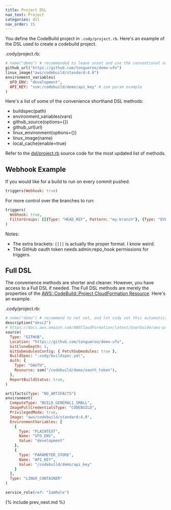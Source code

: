 ```yaml
---
title: Project DSL
nav_text: Project
categories: dsl
nav_order: 15
---
```


You define the CodeBuild project in `.cody/project.rb`. Here's an example of the DSL used to create a codebuild project.

.cody/project.rb:

```ruby
# name("demo") # recommended to leave unset and use the conventional name that cody sets
github_url("https://github.com/tongueroo/demo-ufo")
linux_image("aws/codebuild/standard:4.0")
environment_variables(
  UFO_ENV: "development",
  API_KEY: "ssm:/codebuild/demo/api_key" # ssm param example
)
```

Here's a list of some of the convenience shorthand DSL methods:

* buildspec(path)
* environment_variables(vars)
* github_source(options={})
* github_url(url)
* linux_environment(options={})
* linux_image(name)
* local_cache(enable=true)

Refer to the [dsl/project.rb](https://github.com/tongueroo/cody/blob/master/lib/cody/dsl/project.rb) source code for the most updated list of methods.

## Webhook Example

If you would like for a build to run on every commit pushed.

```ruby
triggers(Webhook: true)
```

For more control over the branches to run:

```ruby
triggers(
  Webhook: true,
  FilterGroups: [[{Type: "HEAD_REF", Pattern: "my-branch"}, {Type: "EVENT", Pattern: "PUSH"}]]
)
```

Notes:

* The extra brackets: `[[]]` is actually the proper format. I know weird.
* The GitHub oauth token needs admin:repo_hook permissions for triggers.

## Full DSL

The convenience methods are shorter and cleaner. However, you have access to a Full DSL if needed. The Full DSL methods are merely the properties of the [AWS::CodeBuild::Project CloudFormation Resource](https://docs.aws.amazon.com/AWSCloudFormation/latest/UserGuide/aws-resource-codebuild-project.html).  Here's an example.

.cody/project.rb:

```ruby
# name("demo") # recommend to not set, and let cody set this automatically
description("desc2")
# https://docs.aws.amazon.com/AWSCloudFormation/latest/UserGuide/aws-properties-codebuild-project-source.html
source(
  Type: "GITHUB",
  Location: "https://github.com/tongueroo/demo-ufo",
  GitCloneDepth: 1,
  GitSubmodulesConfig: { FetchSubmodules: true },
  BuildSpec: ".cody/buildspec.yml",
  Auth: {
    Type: "OAUTH",
    Resource: ssm("/codebuild/demo/oauth_token"),
  },
  ReportBuildStatus: true,
)

artifacts(Type: "NO_ARTIFACTS")
environment(
  ComputeType: "BUILD_GENERAL1_SMALL",
  ImagePullCredentialsType: "CODEBUILD",
  PrivilegedMode: true,
  Image: "aws/codebuild/standard:4.0",
  EnvironmentVariables: [
    {
      Type: "PLAINTEXT",
      Name: "UFO_ENV",
      Value: "development"
    },
    {
      Type: "PARAMETER_STORE",
      Name: "API_KEY",
      Value: "/codebuild/demo/api_key"
    }
  ],
  Type: "LINUX_CONTAINER"
)

service_role(ref: "IamRole")
```

{% include prev_next.md %}
